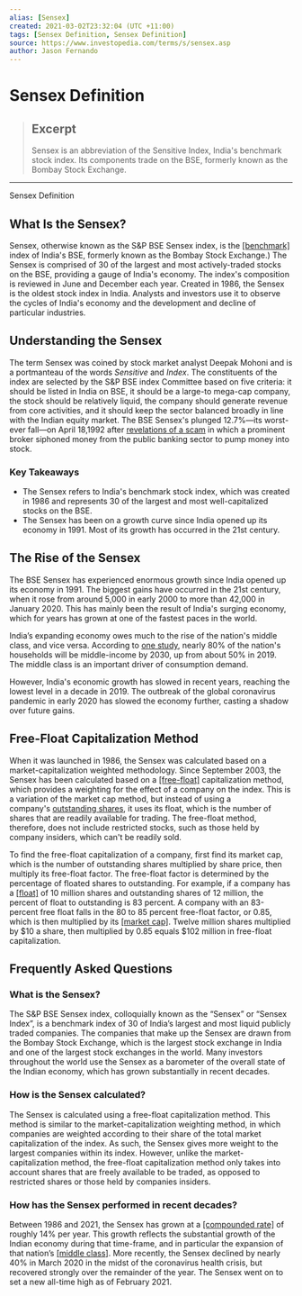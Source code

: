 ```yaml
---
alias: [Sensex]
created: 2021-03-02T23:32:04 (UTC +11:00)
tags: [Sensex Definition, Sensex Definition]
source: https://www.investopedia.com/terms/s/sensex.asp
author: Jason Fernando
---
```


# Sensex Definition

> ## Excerpt
> Sensex is an abbreviation of the Sensitive Index, India's benchmark stock index. Its components trade on the BSE, formerly known as the Bombay Stock Exchange.

---

Sensex Definition
## What Is the Sensex?

Sensex, otherwise known as the S&P BSE Sensex index, is the [[benchmark]](https://www.investopedia.com/terms/b/benchmark.asp) index of India's BSE, formerly known as the Bombay Stock Exchange.) The Sensex is comprised of 30 of the largest and most actively-traded stocks on the BSE, providing a gauge of India's economy. The index's composition is reviewed in June and December each year. Created in 1986, the Sensex is the oldest stock index in India. Analysts and investors use it to observe the cycles of India's economy and the development and decline of particular industries.

## Understanding the Sensex

The term Sensex was coined by stock market analyst Deepak Mohoni and is a portmanteau of the words _Sensitive_ and _Index_. The constituents of the index are selected by the S&P BSE index Committee based on five criteria: it should be listed in India on BSE, it should be a large-to mega-cap company, the stock should be relatively liquid, the company should generate revenue from core activities, and it should keep the sector balanced broadly in line with the Indian equity market. The BSE Sensex's plunged 12.7%—its worst-ever fall—on April 18,1992 after [revelations of a scam](http://www.forbesindia.com/article/independence-day-special/economic-milestone-stock-market-scam-%281992%29/38457/1) in which a prominent broker siphoned money from the public banking sector to pump money into stock.

### Key Takeaways

-   The Sensex refers to India's benchmark stock index, which was created in 1986 and represents 30 of the largest and most well-capitalized stocks on the BSE.
-   The Sensex has been on a growth curve since India opened up its economy in 1991. Most of its growth has occurred in the 21st century.

## The Rise of the Sensex

The BSE Sensex has experienced enormous growth since India opened up its economy in 1991. The biggest gains have occurred in the 21st century, when it rose from around 5,000 in early 2000 to more than 42,000 in January 2020. This has mainly been the result of India's surging economy, which for years has grown at one of the fastest paces in the world.

India’s expanding economy owes much to the rise of the nation's middle class, and vice versa. According to [one study](http://www3.weforum.org/docs/WEF_Future_of_Consumption_Fast-Growth_Consumers_markets_India_report_2018.pdf), nearly 80% of the nation's households will be middle-income by 2030, up from about 50% in 2019. The middle class is an important driver of consumption demand.

However, India's economic growth has slowed in recent years, reaching the lowest level in a decade in 2019. The outbreak of the global coronavirus pandemic in early 2020 has slowed the economy further, casting a shadow over future gains.

## Free-Float Capitalization Method

When it was launched in 1986, the Sensex was calculated based on a market-capitalization weighted methodology. Since September 2003, the Sensex has been calculated based on a [[free-float]](https://www.investopedia.com/terms/f/freefloatmethodology.asp) capitalization method, which provides a weighting for the effect of a company on the index. This is a variation of the market cap method, but instead of using a company's [outstanding shares](https://www.investopedia.com/terms/o/outstandingshares.asp), it uses its float, which is the number of shares that are readily available for trading. The free-float method, therefore, does not include restricted stocks, such as those held by company insiders, which can't be readily sold.

To find the free-float capitalization of a company, first find its market cap, which is the number of outstanding shares multiplied by share price, then multiply its free-float factor. The free-float factor is determined by the percentage of floated shares to outstanding. For example, if a company has a [[float]](https://www.investopedia.com/terms/f/float.asp) of 10 million shares and outstanding shares of 12 million, the percent of float to outstanding is 83 percent. A company with an 83-percent free float falls in the 80 to 85 percent free-float factor, or 0.85, which is then multiplied by its [[market cap]](https://www.investopedia.com/video/play/small-cap-stock/). Twelve million shares multiplied by $10 a share, then multiplied by 0.85 equals $102 million in free-float capitalization.

## Frequently Asked Questions

### What is the Sensex?

The S&P BSE Sensex index, colloquially known as the “Sensex” or “Sensex Index”, is a benchmark index of 30 of India’s largest and most liquid publicly traded companies. The companies that make up the Sensex are drawn from the Bombay Stock Exchange, which is the largest stock exchange in India and one of the largest stock exchanges in the world. Many investors throughout the world use the Sensex as a barometer of the overall state of the Indian economy, which has grown substantially in recent decades.

### How is the Sensex calculated?

The Sensex is calculated using a free-float capitalization method. This method is similar to the market-capitalization weighting method, in which companies are weighted according to their share of the total market capitalization of the index. As such, the Sensex gives more weight to the largest companies within its index. However, unlike the market-capitalization method, the free-float capitalization method only takes into account shares that are freely available to be traded, as opposed to restricted shares or those held by companies insiders.

### How has the Sensex performed in recent decades?

Between 1986 and 2021, the Sensex has grown at a [[compounded rate]](https://www.investopedia.com/terms/c/cagr.asp) of roughly 14% per year. This growth reflects the substantial growth of the Indian economy during that time-frame, and in particular the expansion of that nation’s [[middle class]](https://www.investopedia.com/terms/m/middle-class.asp). More recently, the Sensex declined by nearly 40% in March 2020 in the midst of the coronavirus health crisis, but recovered strongly over the remainder of the year. The Sensex went on to set a new all-time high as of February 2021.
